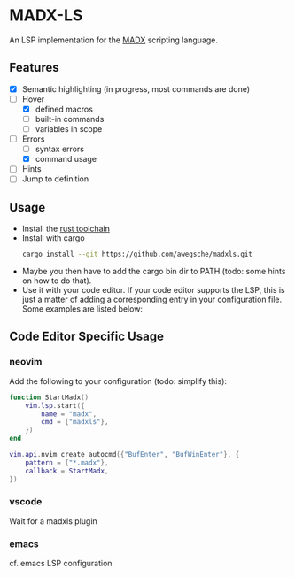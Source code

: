 # MADX-LS

An LSP implementation for the [MADX](http://mad.web.cern.ch/mad/) scripting language.

## Features

- [x] Semantic highlighting (in progress, most commands are done)
- [ ] Hover 
    - [x] defined macros
    - [ ] built-in commands
    - [ ] variables in scope
- [ ] Errors
    - [ ] syntax errors
    - [x] command usage
- [ ] Hints
- [ ] Jump to definition

## Usage

- Install the [rust toolchain ](https://www.rust-lang.org/learn/get-started)
- Install with cargo
  ``` sh
  cargo install --git https://github.com/awegsche/madxls.git
  ```
- Maybe you then have to add the cargo bin dir to PATH (todo: some hints on how to do that).
- Use it with your code editor. If your code editor supports the LSP, this is just a matter of
adding a corresponding entry in your configuration file. Some examples are listed below:

## Code Editor Specific Usage

### neovim

Add the following to your configuration (todo: simplify this):

```lua
function StartMadx()
    vim.lsp.start({
        name = "madx",
        cmd = {"madxls"},
    })
end

vim.api.nvim_create_autocmd({"BufEnter", "BufWinEnter"}, {
    pattern = {"*.madx"},
    callback = StartMadx,
})

```

### vscode

Wait for a madxls plugin

### emacs

cf. emacs LSP configuration
